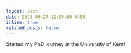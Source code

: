 ```yaml
---
layout: post
date: 2023-09-27 12:00:00-0400
inline: true
related_posts: false
---
```


Started my PhD journey at the University of Kent!